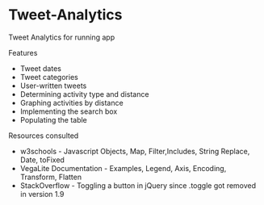 # Tweet-Analytics
Tweet Analytics for running app

Features
- Tweet dates
- Tweet categories
- User-written tweets
- Determining activity type and distance
- Graphing activities by distance
- Implementing the search box
- Populating the table

Resources consulted
- w3schools - Javascript Objects, Map, Filter,Includes, String Replace, Date, toFixed
- VegaLite Documentation - Examples, Legend, Axis, Encoding, Transform, Flatten
- StackOverflow - Toggling a button in jQuery since .toggle got removed in version 1.9
